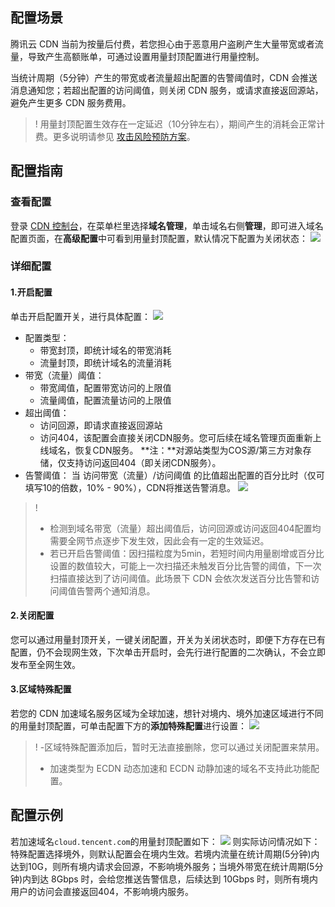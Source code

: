 ## 配置场景

腾讯云 CDN 当前为按量后付费，若您担心由于恶意用户盗刷产生大量带宽或者流量，导致产生高额账单，可通过设置用量封顶配置进行用量控制。

当统计周期（5分钟）产生的带宽或者流量超出配置的告警阈值时，CDN 会推送消息通知您；若超出配置的访问阈值，则关闭 CDN 服务，或请求直接返回源站，避免产生更多 CDN 服务费用。



> !  用量封顶配置生效存在一定延迟（10分钟左右），期间产生的消耗会正常计费。更多说明请参见 [攻击风险预防方案](https://cloud.tencent.com/document/product/228/51813)。




## 配置指南

### 查看配置

登录 [CDN 控制台](https://console.cloud.tencent.com/cdn)，在菜单栏里选择**域名管理**，单击域名右侧**管理**，即可进入域名配置页面，在**高级配置**中可看到用量封顶配置，默认情况下配置为关闭状态：
![](https://main.qcloudimg.com/raw/9dc0c4ec78f062b44dc3e8a282d6d4d9.png)



### 详细配置

#### 1.开启配置

单击开启配置开关，进行具体配置：
<img src="https://main.qcloudimg.com/raw/dd67eac00fa82db09a5a02ee549da81e.png" > </img>

- 配置类型：
  - 带宽封顶，即统计域名的带宽消耗
  - 流量封顶，即统计域名的流量消耗
- 带宽（流量）阈值：
  - 带宽阈值，配置带宽访问的上限值
  - 流量阈值，配置流量访问的上限值
- 超出阈值：
  - 访问回源，即请求直接返回源站
  - 访问404，该配置会直接关闭CDN服务。您可后续在域名管理页面重新上线域名，恢复CDN服务。
    **注：**对源站类型为COS源/第三方对象存储，仅支持访问返回404（即关闭CDN服务）。
- 告警阈值：
  当 访问带宽（流量）/访问阈值 的比值超出配置的百分比时（仅可填写10的倍数，10% - 90%），CDN将推送告警消息。
  ![](https://main.qcloudimg.com/raw/8f23fb705c5869d48a088fc883696acb.png)

> !
> - 检测到域名带宽（流量）超出阈值后，访问回源或访问返回404配置均需要全网节点逐步下发生效，因此会有一定的生效延迟。
> - 若已开启告警阈值：因扫描粒度为5min，若短时间内用量剧增或百分比设置的数值较大，可能上一次扫描还未触发百分比告警的阈值，下一次扫描直接达到了访问阈值。此场景下 CDN 会依次发送百分比告警和访问阈值告警两个通知消息。



#### 2.关闭配置

您可以通过用量封顶开关，一键关闭配置，开关为关闭状态时，即便下方存在已有配置，仍不会现网生效，下次单击开启时，会先行进行配置的二次确认，不会立即发布至全网生效。

#### 3.区域特殊配置

若您的 CDN 加速域名服务区域为全球加速，想针对境内、境外加速区域进行不同的用量封顶配置，可单击配置下方的**添加特殊配置**进行设置：
![](https://main.qcloudimg.com/raw/6ebcf5e55f973f11db297a29f9010348.png)

> ! 
> -区域特殊配置添加后，暂时无法直接删除，您可以通过关闭配置来禁用。
> - 加速类型为 ECDN 动态加速和 ECDN 动静加速的域名不支持此功能配置。



## 配置示例

若加速域名`cloud.tencent.com`的用量封顶配置如下：
![](https://main.qcloudimg.com/raw/4336ee899070964cf0a437427197d25a.png)
则实际访问情况如下：
特殊配置选择境外，则默认配置会在境内生效。若境内流量在统计周期(5分钟)内达到10G，则所有境内请求会回源，不影响境外服务；当境外带宽在统计周期(5分钟)内到达 8Gbps 时，会给您推送告警信息，后续达到 10Gbps 时，则所有境内用户的访问会直接返回404，不影响境内服务。

